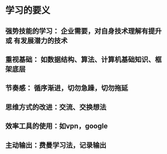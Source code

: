 # 学习的要义
## 强势技能的学习： 企业需要，对自身技术理解有提升 或 有发展潜力的技术
## 重视基础： 如数据结构、算法、计算机基础知识、框架底层
## 节奏感： 循序渐进，切勿急躁，切勿拖延
## 思维方式的改进：交流、交换想法
## 效率工具的使用：如vpn，google
## 主动输出：费曼学习法，记录输出